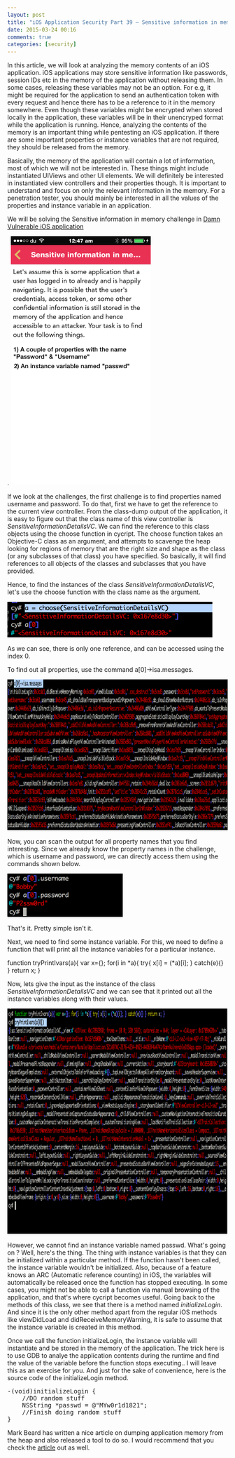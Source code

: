```yaml
---
layout: post
title: "iOS Application Security Part 39 – Sensitive information in memory"
date: 2015-03-24 00:16
comments: true
categories: [security]
---
```


<p>In this article, we will look at analyzing the memory contents of an iOS application. iOS applications may store sensitive information like passwords, session IDs etc in the memory of the application without releasing them. In some cases, releasing these variables may not be an option. For e.g, it might be required for the application to send an authentication token with every request and hence there has to be a reference to it in the memory somewhere. Even though these variables might be encrypted when stored locally in the application, these variables will be in their unencryped format while the application is running. Hence, analyzing the contents of the memory is an important thing while pentesting an iOS application. If there are some important properties or instance variables that are not required, they should be released from the memory.</p>

<p>Basically, the memory of the application will contain a lot of information, most of which we will not be interested in. These things might include instantiated UIViews and other UI elements. We will definitely be interested in instantiated view controllers and their properties though. It is important to understand and focus on only the relevant information in the memory. For a penetration tester, you should mainly be interested in all the values of the properties and instance variable in an application.</p>

<!-- more -->

<p>We will be solving the Sensitive information in memory challenge in <a href="http://damnvulnerableiosapp.com">Damn Vulnerable iOS application</a></p>. 


<img src="/images/posts/ios39/1.PNG" width="320" height="568" alt="1">

<p>If we look at the challenges, the first challenge is to find properties named username and password. To do that, first we have to get the reference to the current view controller. From the class-dump output of the application, it is easy to figure out that the class name of this view controller is <i>SensitiveInformationDetailsVC</i>. We can find the reference to this class objects using the choose function in cycript. The choose function takes an Objective-C class as an argument, and attempts to scavenge the heap looking for regions of memory that are the right size and shape as the class (or any subclasses of that class) you have specified. So basically, it will find references to all objects of the classes and subclasses that you have provided.</p>	

<p>Hence, to find the instances of the class <i>SensitiveInformationDetailsVC</i>, let's use the choose function with the class name as the argument.</p>

<img src="/images/posts/ios39/2.png" width="469" height="81" alt="2">

<p>As we can see, there is only one reference, and can be accessed using the index 0.</p>

<p>To find out all properties, use the command a[0]->isa.messages.</p>

<img src="/images/posts/ios39/3.png" width="1140" height="344" alt="3">

<p>Now, you can scan the output for all property names that you find interesting. Since we already know the property names in the challenge, which is username and password, we can directly access them using the commands shown below.</p>

<img src="/images/posts/ios39/4.png" width="264" height="99" alt="4">

<p>That's it. Pretty simple isn't it.</p>

<p>Next, we need to find some instance variable. For this, we need to define a function that will print all the instance variables for a particular instance.</p>

<p>function tryPrintIvars(a){ var x={}; for(i in *a){ try{ x[i] = (*a)[i]; } catch(e){} } return x; }</p>

<p>Now, lets give the input as the instance of the class <i>SensitiveInformationDetailsVC</i> and we can see that it printed out all the instance variables along with their values.</p>

<img src="/images/posts/ios39/5.png" width="1150" height="514" alt="5">

<p>However, we cannot find an instance variable named passwd. What's going on ? Well, here's the thing. The thing with instance variables is that they can be initialized within a particular method. If the function hasn't been called, the instance variable wouldn't be initialized. Also, because of a feature knows an ARC (Automatic reference counting) in iOS, the variables will automatically be released once the function has stopped executing. In some cases, you might not be able to call a function via manual browsing of the application, and that's where cycript becomes useful. Going back to the methods of this class, we see that there is a method named <i>initializeLogin</i>. And since it is the only other method apart from the regular iOS methods like viewDidLoad and didReceiveMemoryWarning, it is safe to assume that the instance variable is created in this method.</p> 

<p>Once we call the function initializeLogin, the instance variable will instantiate and be stored in the memory of the application. The trick here is to use GDB to analye the application contents during the runtime and find the value of the variable before the function stops executing.. I will leave this as an exercise for you. And just for the sake of convenience, here is the source code of the initializeLogin method.</p>

<pre>
-(void)initializeLogin {
    //DO random stuff
    NSString *passwd = @"MYw0r1d1821";
    //Finish doing random stuff
}</pre>
</p>
	
<p>Mark Beard has written a nice article on dumping application memory from the heap and also released a tool to do so. I would recommend that you check the <a href="https://blog.netspi.com/ios-tutorial-dumping-the-application-heap-from-memory/">article</a> out as well. </p>

